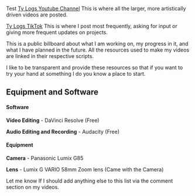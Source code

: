 Test
[Ty Logs Youtube Channel](https://www.youtube.com/channel/UCRVkUK12VKfajXxah6lCrrg) This is where all the larger, more artistically driven videos are posted.

[Ty Logs TikTok](https://www.tiktok.com/@ty_logs) This is where I post most frequently, asking for input or giving more frequent updates on projects.


This is a public billboard about what I am working on, my progress in it, and what I have planned in the future. All the resources used to make my videos are linked in their respective scripts. 

I like to be transparent and provide these resources so that if you want to try your hand at something I do you know a place to start. 


## Equipment and Software

#### Software
**Video Editing** - DaVinci Resolve (Free)

**Audio Editing and Recording** - Audacity (Free)

#### Equipment
**Camera** - Panasonic Lumix G85

**Lens** - Lumix G VARIO 58mm Zoom lens (Came with the Camera)

Let me know If I should add anything else to this list via the comment section on my videos.